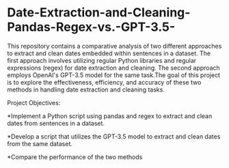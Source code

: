 # Date-Extraction-and-Cleaning-Pandas-Regex-vs.-GPT-3.5-
This repository contains a comparative analysis of two different approaches to extract and clean dates embedded within sentences in a dataset. The first approach involves utilizing regular Python libraries and regular expressions (regex) for date extraction and cleaning. The second approach employs OpenAI's GPT-3.5 model for the same task.The goal of this project is to explore the effectiveness, efficiency, and accuracy of these two methods in handling date extraction and cleaning tasks.

Project Objectives:

*Implement a Python script using pandas and regex to extract and clean dates from sentences in a dataset.

*Develop a script that utilizes the GPT-3.5 model to extract and clean dates from the same dataset.

*Compare the performance of the two methods 
